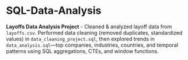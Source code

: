 # SQL-Data-Analysis
**Layoffs Data Analysis Project** - Cleaned &amp; analyzed layoff data from `layoffs.csv`. Performed data cleaning (removed duplicates, standardized values) in `data_cleaning_project.sql`, then explored trends in `data_analysis.sql`—top companies, industries, countries, and temporal patterns using SQL aggregations, CTEs, and window functions. 
